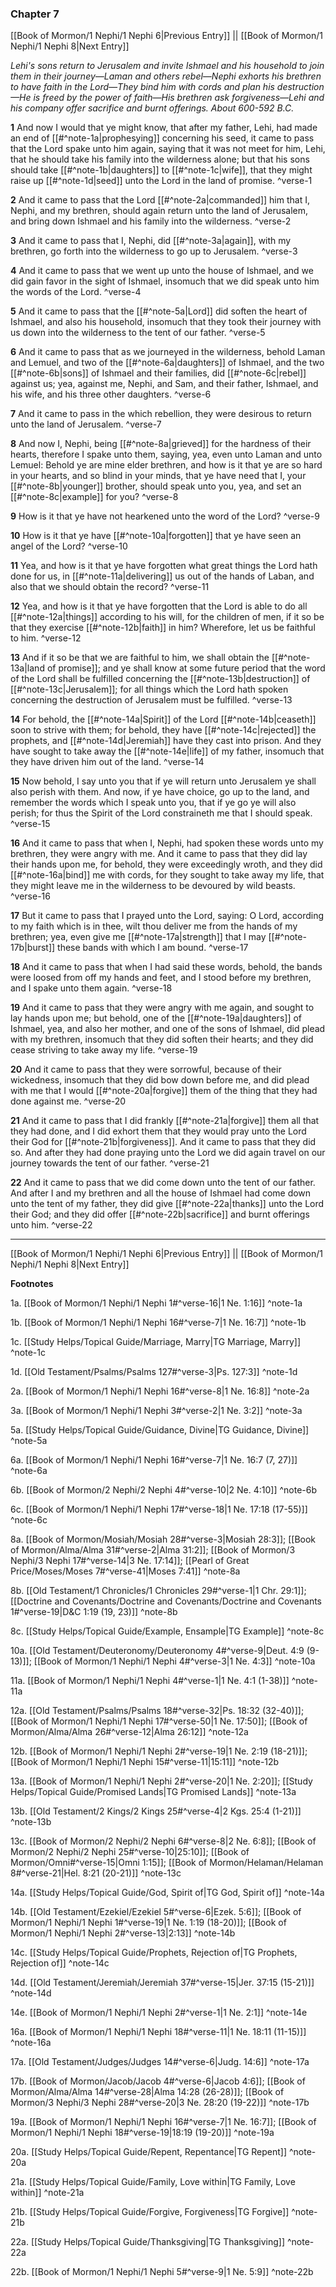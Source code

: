 ### Chapter 7

[[Book of Mormon/1 Nephi/1 Nephi 6|Previous Entry]]  ||  [[Book of Mormon/1 Nephi/1 Nephi 8|Next Entry]]

*Lehi's sons return to Jerusalem and invite Ishmael and his household to join them in their journey—Laman and others rebel—Nephi exhorts his brethren to have faith in the Lord—They bind him with cords and plan his destruction—He is freed by the power of faith—His brethren ask forgiveness—Lehi and his company offer sacrifice and burnt offerings. About 600-592 B.C.*

**1**    And now I would that ye might know, that after my father, Lehi, had made an end of [[#^note-1a|prophesying]] concerning his seed, it came to pass that the Lord spake unto him again, saying that it was not meet for him, Lehi, that he should take his family into the wilderness alone; but that his sons should take [[#^note-1b|daughters]] to [[#^note-1c|wife]], that they might raise up [[#^note-1d|seed]] unto the Lord in the land of promise. ^verse-1

**2**  And it came to pass that the Lord [[#^note-2a|commanded]] him that I, Nephi, and my brethren, should again return unto the land of Jerusalem, and bring down Ishmael and his family into the wilderness. ^verse-2

**3**  And it came to pass that I, Nephi, did [[#^note-3a|again]], with my brethren, go forth into the wilderness to go up to Jerusalem. ^verse-3

**4**  And it came to pass that we went up unto the house of Ishmael, and we did gain favor in the sight of Ishmael, insomuch that we did speak unto him the words of the Lord. ^verse-4

**5**  And it came to pass that the [[#^note-5a|Lord]] did soften the heart of Ishmael, and also his household, insomuch that they took their journey with us down into the wilderness to the tent of our father. ^verse-5

**6**    And it came to pass that as we journeyed in the wilderness, behold Laman and Lemuel, and two of the [[#^note-6a|daughters]] of Ishmael, and the two [[#^note-6b|sons]] of Ishmael and their families, did [[#^note-6c|rebel]] against us; yea, against me, Nephi, and Sam, and their father, Ishmael, and his wife, and his three other daughters. ^verse-6

**7**  And it came to pass in the which rebellion, they were desirous to return unto the land of Jerusalem. ^verse-7

**8**  And now I, Nephi, being [[#^note-8a|grieved]] for the hardness of their hearts, therefore I spake unto them, saying, yea, even unto Laman and unto Lemuel: Behold ye are mine elder brethren, and how is it that ye are so hard in your hearts, and so blind in your minds, that ye have need that I, your [[#^note-8b|younger]] brother, should speak unto you, yea, and set an [[#^note-8c|example]] for you? ^verse-8

**9**  How is it that ye have not hearkened unto the word of the Lord? ^verse-9

**10**  How is it that ye have [[#^note-10a|forgotten]] that ye have seen an angel of the Lord? ^verse-10

**11**  Yea, and how is it that ye have forgotten what great things the Lord hath done for us, in [[#^note-11a|delivering]] us out of the hands of Laban, and also that we should obtain the record? ^verse-11

**12**  Yea, and how is it that ye have forgotten that the Lord is able to do all [[#^note-12a|things]] according to his will, for the children of men, if it so be that they exercise [[#^note-12b|faith]] in him? Wherefore, let us be faithful to him. ^verse-12

**13**  And if it so be that we are faithful to him, we shall obtain the [[#^note-13a|land of promise]]; and ye shall know at some future period that the word of the Lord shall be fulfilled concerning the [[#^note-13b|destruction]] of [[#^note-13c|Jerusalem]]; for all things which the Lord hath spoken concerning the destruction of Jerusalem must be fulfilled. ^verse-13

**14**  For behold, the [[#^note-14a|Spirit]] of the Lord [[#^note-14b|ceaseth]] soon to strive with them; for behold, they have [[#^note-14c|rejected]] the prophets, and [[#^note-14d|Jeremiah]] have they cast into prison. And they have sought to take away the [[#^note-14e|life]] of my father, insomuch that they have driven him out of the land. ^verse-14

**15**  Now behold, I say unto you that if ye will return unto Jerusalem ye shall also perish with them. And now, if ye have choice, go up to the land, and remember the words which I speak unto you, that if ye go ye will also perish; for thus the Spirit of the Lord constraineth me that I should speak. ^verse-15

**16**  And it came to pass that when I, Nephi, had spoken these words unto my brethren, they were angry with me. And it came to pass that they did lay their hands upon me, for behold, they were exceedingly wroth, and they did [[#^note-16a|bind]] me with cords, for they sought to take away my life, that they might leave me in the wilderness to be devoured by wild beasts. ^verse-16

**17**  But it came to pass that I prayed unto the Lord, saying: O Lord, according to my faith which is in thee, wilt thou deliver me from the hands of my brethren; yea, even give me [[#^note-17a|strength]] that I may [[#^note-17b|burst]] these bands with which I am bound. ^verse-17

**18**  And it came to pass that when I had said these words, behold, the bands were loosed from off my hands and feet, and I stood before my brethren, and I spake unto them again. ^verse-18

**19**  And it came to pass that they were angry with me again, and sought to lay hands upon me; but behold, one of the [[#^note-19a|daughters]] of Ishmael, yea, and also her mother, and one of the sons of Ishmael, did plead with my brethren, insomuch that they did soften their hearts; and they did cease striving to take away my life. ^verse-19

**20**  And it came to pass that they were sorrowful, because of their wickedness, insomuch that they did bow down before me, and did plead with me that I would [[#^note-20a|forgive]] them of the thing that they had done against me. ^verse-20

**21**  And it came to pass that I did frankly [[#^note-21a|forgive]] them all that they had done, and I did exhort them that they would pray unto the Lord their God for [[#^note-21b|forgiveness]]. And it came to pass that they did so. And after they had done praying unto the Lord we did again travel on our journey towards the tent of our father. ^verse-21

**22**  And it came to pass that we did come down unto the tent of our father. And after I and my brethren and all the house of Ishmael had come down unto the tent of my father, they did give [[#^note-22a|thanks]] unto the Lord their God; and they did offer [[#^note-22b|sacrifice]] and burnt offerings unto him. ^verse-22


---
[[Book of Mormon/1 Nephi/1 Nephi 6|Previous Entry]]  ||  [[Book of Mormon/1 Nephi/1 Nephi 8|Next Entry]]


**Footnotes**


1a. [[Book of Mormon/1 Nephi/1 Nephi 1#^verse-16|1 Ne. 1:16]] ^note-1a

1b. [[Book of Mormon/1 Nephi/1 Nephi 16#^verse-7|1 Ne. 16:7]] ^note-1b

1c. [[Study Helps/Topical Guide/Marriage, Marry|TG Marriage, Marry]] ^note-1c

1d. [[Old Testament/Psalms/Psalms 127#^verse-3|Ps. 127:3]] ^note-1d

2a. [[Book of Mormon/1 Nephi/1 Nephi 16#^verse-8|1 Ne. 16:8]] ^note-2a

3a. [[Book of Mormon/1 Nephi/1 Nephi 3#^verse-2|1 Ne. 3:2]] ^note-3a

5a. [[Study Helps/Topical Guide/Guidance, Divine|TG Guidance, Divine]] ^note-5a

6a. [[Book of Mormon/1 Nephi/1 Nephi 16#^verse-7|1 Ne. 16:7 (7, 27)]] ^note-6a

6b. [[Book of Mormon/2 Nephi/2 Nephi 4#^verse-10|2 Ne. 4:10]] ^note-6b

6c. [[Book of Mormon/1 Nephi/1 Nephi 17#^verse-18|1 Ne. 17:18 (17-55)]] ^note-6c

8a. [[Book of Mormon/Mosiah/Mosiah 28#^verse-3|Mosiah 28:3]]; [[Book of Mormon/Alma/Alma 31#^verse-2|Alma 31:2]]; [[Book of Mormon/3 Nephi/3 Nephi 17#^verse-14|3 Ne. 17:14]]; [[Pearl of Great Price/Moses/Moses 7#^verse-41|Moses 7:41]] ^note-8a

8b. [[Old Testament/1 Chronicles/1 Chronicles 29#^verse-1|1 Chr. 29:1]]; [[Doctrine and Covenants/Doctrine and Covenants/Doctrine and Covenants 1#^verse-19|D&C 1:19 (19, 23)]] ^note-8b

8c. [[Study Helps/Topical Guide/Example, Ensample|TG Example]] ^note-8c

10a. [[Old Testament/Deuteronomy/Deuteronomy 4#^verse-9|Deut. 4:9 (9-13)]]; [[Book of Mormon/1 Nephi/1 Nephi 4#^verse-3|1 Ne. 4:3]] ^note-10a

11a. [[Book of Mormon/1 Nephi/1 Nephi 4#^verse-1|1 Ne. 4:1 (1-38)]] ^note-11a

12a. [[Old Testament/Psalms/Psalms 18#^verse-32|Ps. 18:32 (32-40)]]; [[Book of Mormon/1 Nephi/1 Nephi 17#^verse-50|1 Ne. 17:50]]; [[Book of Mormon/Alma/Alma 26#^verse-12|Alma 26:12]] ^note-12a

12b. [[Book of Mormon/1 Nephi/1 Nephi 2#^verse-19|1 Ne. 2:19 (18-21)]]; [[Book of Mormon/1 Nephi/1 Nephi 15#^verse-11|15:11]] ^note-12b

13a. [[Book of Mormon/1 Nephi/1 Nephi 2#^verse-20|1 Ne. 2:20]]; [[Study Helps/Topical Guide/Promised Lands|TG Promised Lands]] ^note-13a

13b. [[Old Testament/2 Kings/2 Kings 25#^verse-4|2 Kgs. 25:4 (1-21)]] ^note-13b

13c. [[Book of Mormon/2 Nephi/2 Nephi 6#^verse-8|2 Ne. 6:8]]; [[Book of Mormon/2 Nephi/2 Nephi 25#^verse-10|25:10]]; [[Book of Mormon/Omni#^verse-15|Omni 1:15]]; [[Book of Mormon/Helaman/Helaman 8#^verse-21|Hel. 8:21 (20-21)]] ^note-13c

14a. [[Study Helps/Topical Guide/God, Spirit of|TG God, Spirit of]] ^note-14a

14b. [[Old Testament/Ezekiel/Ezekiel 5#^verse-6|Ezek. 5:6]]; [[Book of Mormon/1 Nephi/1 Nephi 1#^verse-19|1 Ne. 1:19 (18-20)]]; [[Book of Mormon/1 Nephi/1 Nephi 2#^verse-13|2:13]] ^note-14b

14c. [[Study Helps/Topical Guide/Prophets, Rejection of|TG Prophets, Rejection of]] ^note-14c

14d. [[Old Testament/Jeremiah/Jeremiah 37#^verse-15|Jer. 37:15 (15-21)]] ^note-14d

14e. [[Book of Mormon/1 Nephi/1 Nephi 2#^verse-1|1 Ne. 2:1]] ^note-14e

16a. [[Book of Mormon/1 Nephi/1 Nephi 18#^verse-11|1 Ne. 18:11 (11-15)]] ^note-16a

17a. [[Old Testament/Judges/Judges 14#^verse-6|Judg. 14:6]] ^note-17a

17b. [[Book of Mormon/Jacob/Jacob 4#^verse-6|Jacob 4:6]]; [[Book of Mormon/Alma/Alma 14#^verse-28|Alma 14:28 (26-28)]]; [[Book of Mormon/3 Nephi/3 Nephi 28#^verse-20|3 Ne. 28:20 (19-22)]] ^note-17b

19a. [[Book of Mormon/1 Nephi/1 Nephi 16#^verse-7|1 Ne. 16:7]]; [[Book of Mormon/1 Nephi/1 Nephi 18#^verse-19|18:19 (19-20)]] ^note-19a

20a. [[Study Helps/Topical Guide/Repent, Repentance|TG Repent]] ^note-20a

21a. [[Study Helps/Topical Guide/Family, Love within|TG Family, Love within]] ^note-21a

21b. [[Study Helps/Topical Guide/Forgive, Forgiveness|TG Forgive]] ^note-21b

22a. [[Study Helps/Topical Guide/Thanksgiving|TG Thanksgiving]] ^note-22a

22b. [[Book of Mormon/1 Nephi/1 Nephi 5#^verse-9|1 Ne. 5:9]] ^note-22b